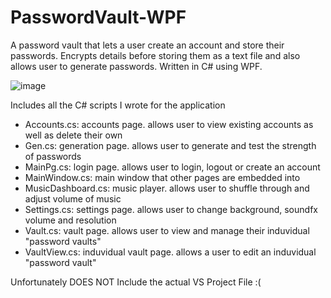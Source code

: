# PasswordVault-WPF
A password vault that lets a user create an account and store their passwords. Encrypts details before storing them as a text file and also allows user to generate passwords. Written in C# using WPF.

![image](https://user-images.githubusercontent.com/111586342/201526039-7bfe5d98-214f-40e3-8bff-2821d6942b3e.png)

Includes all the C# scripts I wrote for the application
- Accounts.cs: accounts page. allows user to view existing accounts as well as delete their own
- Gen.cs: generation page. allows user to generate and test the strength of passwords
- MainPg.cs: login page. allows user to login, logout or create an account
- MainWindow.cs: main window that other pages are embedded into
- MusicDashboard.cs: music player. allows user to shuffle through and adjust volume of music
- Settings.cs: settings page. allows user to change background, soundfx volume and resolution
- Vault.cs: vault page. allows user to view and manage their induvidual "password vaults"
- VaultView.cs: induvidual vault page. allows a user to edit an induvidual "password vault"

Unfortunately DOES NOT Include the actual VS Project File :(
